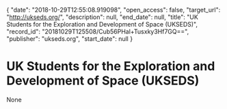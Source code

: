 {
  "date": "2018-10-29T12:55:08.919098", 
  "open_access": false, 
  "target_url": "http://ukseds.org/", 
  "description": null, 
  "end_date": null, 
  "title": "UK Students for the Exploration and Development of Space (UKSEDS)", 
  "record_id": "20181029T125508/Cub56PHal+Tusxky3Hf7GQ==", 
  "publisher": "ukseds.org", 
  "start_date": null
}

# UK Students for the Exploration and Development of Space (UKSEDS)

None